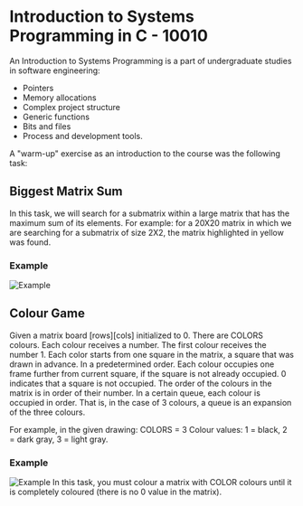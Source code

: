 # Introduction to Systems Programming in C - 10010

An Introduction to Systems Programming is a part of undergraduate studies in software engineering:
- Pointers
- Memory allocations
- Complex project structure
- Generic functions
- Bits and files
- Process and development tools.

A "warm-up" exercise as an introduction to the course was the following task:
## Biggest Matrix Sum
In this task, we will search for a submatrix within a large matrix that has the maximum sum of its elements.
For example: for a 20X20 matrix in which we are searching for a submatrix of size 2X2, the matrix highlighted in yellow was found.
### Example
![Example](./images/matrix.png)

## Colour Game
Given a matrix board  [rows][cols] initialized to 0.
There are COLORS colours. Each colour receives a number. The first colour receives the number 1.
Each color starts from one square in the matrix, a square that was drawn in advance. In a predetermined order.
Each colour occupies one frame further from current square, if the square is not already occupied. 0 indicates that a square is not occupied. The order of the colours in the matrix is ​​in order of their number. In a certain queue, each colour is occupied in order. That is, in the case of 3 colours, a queue is an expansion of the three colours.

For example, in the given drawing:
COLORS = 3
Colour values: 1 = black, 2 = dark gray, 3 = light gray.
### Example
![Example]([./images/colors.png](https://github.com/VeroniMe/Introduction-to-Systems-Programming-in-C---10010/blob/main/images/colors))
In this task, you must colour a matrix with COLOR colours until it is completely coloured (there is no 0 value in the matrix).
